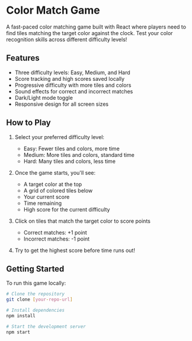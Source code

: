 # Color Match Game

A fast-paced color matching game built with React where players need to find tiles matching the target color against the clock. Test your color recognition skills across different difficulty levels!

## Features

- Three difficulty levels: Easy, Medium, and Hard
- Score tracking and high scores saved locally
- Progressive difficulty with more tiles and colors
- Sound effects for correct and incorrect matches
- Dark/Light mode toggle
- Responsive design for all screen sizes

## How to Play

1. Select your preferred difficulty level:
   - Easy: Fewer tiles and colors, more time
   - Medium: More tiles and colors, standard time
   - Hard: Many tiles and colors, less time

2. Once the game starts, you'll see:
   - A target color at the top
   - A grid of colored tiles below
   - Your current score
   - Time remaining
   - High score for the current difficulty

3. Click on tiles that match the target color to score points
   - Correct matches: +1 point
   - Incorrect matches: -1 point

4. Try to get the highest score before time runs out!

## Getting Started

To run this game locally:

```bash
# Clone the repository
git clone [your-repo-url]

# Install dependencies
npm install

# Start the development server
npm start